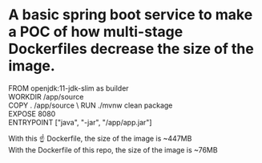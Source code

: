 # A basic spring boot service to make a POC of how multi-stage Dockerfiles decrease the size of the image.

FROM openjdk:11-jdk-slim as builder \
WORKDIR /app/source \
COPY . /app/source \ 
RUN ./mvnw clean package \
EXPOSE 8080 \
ENTRYPOINT ["java", "-jar", "/app/app.jar"]

With this ☝️ Dockerfile, the size of the image is ~447MB \
With the Dockerfile of this repo, the size of the image is ~76MB
